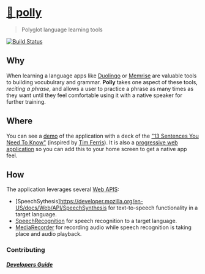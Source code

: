 # [🦜 polly](https://alexjpaz.github.io/polly/)

> Polyglot language learning tools 

[![Build Status](https://travis-ci.org/alexjpaz/polly.svg?branch=master)](https://travis-ci.org/alexjpaz/polly)

## Why

When learning a language apps like [Duolingo](https://www.duolingo.com/) or [Memrise](https://www.memrise.com/) are valuable tools to building vocubulrary and grammar. **Polly** takes one aspect of these tools, *reciting a phrase*, and allows a user to practice a phrase as many times as they want until they feel comfortable using it with a native speaker for further training.

## Where

You can see a [demo](https://alexjpaz.github.io/polly) of the application with a deck of the ["13 Sentences You Need To Know"](https://www.realfastspanish.com/grammar/13-sentences-need-know-guide-spanish-grammar-hacking) (inspired by [Tim Ferris](https://tim.blog/2007/11/07/how-to-learn-but-not-master-any-language-in-1-hour-plus-a-favor/)). It is also a [progressive web application](https://developers.google.com/web/progressive-web-apps) so you can add this to your home screen to get a native app feel.

## How

The application leverages several [Web APIS](https://developer.mozilla.org/en-US/docs/Web/API):

* [SpeechSythesis]https://developer.mozilla.org/en-US/docs/Web/API/SpeechSynthesis for text-to-speech functionality in a target language.
* [SpeechRecognition](https://developer.mozilla.org/en-US/docs/Web/API/SpeechRecognition) for speech recognition to a target language.
* [MediaRecorder](https://developer.mozilla.org/en-US/docs/Web/API/MediaRecorder) for recording audio while speech recognition is taking place and audio playback.

### Contributing

##### [Developers Guide](../../wiki/Developers-Guide)
